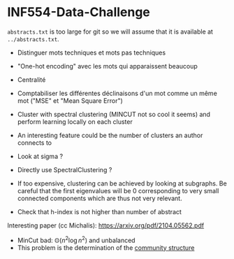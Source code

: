 # INF554-Data-Challenge

`abstracts.txt` is too large for git so we will assume that it is available at `../abstracts.txt`.

- Distinguer mots techniques et mots pas techniques
- "One-hot encoding" avec les mots qui apparaissent beaucoup
- Centralité
- Comptabiliser les différentes déclinaisons d'un mot comme un même mot ("MSE" et "Mean Square Error") 

- Cluster with spectral clustering (MINCUT not so cool it seems) and perform learning locally on each cluster
- An interesting feature could be the number of clusters an author connects to
- Look at sigma ?
- Directly use SpectralClustering ?
- If too expensive, clustering can be achieved by looking at subgraphs. Be careful that the first eigenvalues will be 0 corresponding to very small connected components which are thus not very relevant.

- Check that h-index is not higher than number of abstract

Interesting paper (cc Michalis):
https://arxiv.org/pdf/2104.05562.pdf

- MinCut bad: $\mathbb O (n^2 \log n^2)$ and unbalanced
- This problem is the determination of the [community structure](https://en.wikipedia.org/wiki/Community_structure)